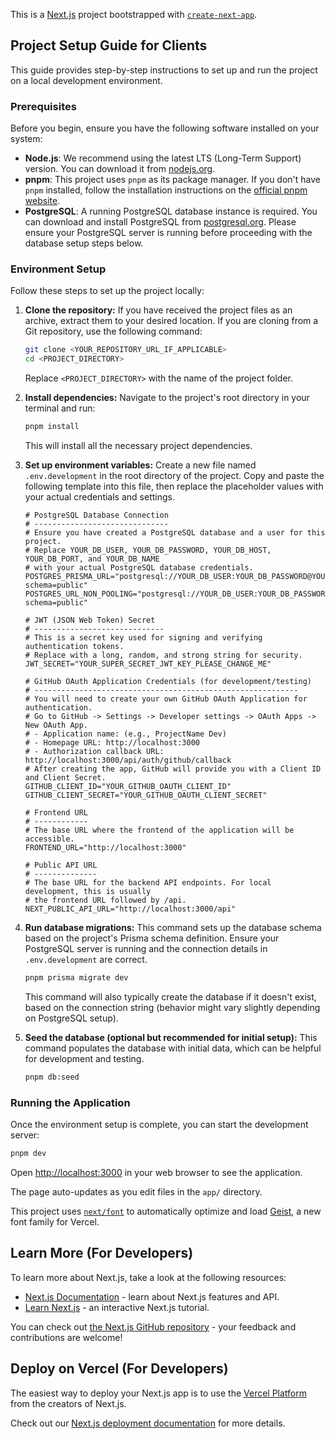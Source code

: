 This is a [Next.js](https://nextjs.org) project bootstrapped with [`create-next-app`](https://nextjs.org/docs/app/api-reference/cli/create-next-app).

## Project Setup Guide for Clients

This guide provides step-by-step instructions to set up and run the project on a local development environment.

### Prerequisites

Before you begin, ensure you have the following software installed on your system:

*   **Node.js**: We recommend using the latest LTS (Long-Term Support) version. You can download it from [nodejs.org](https://nodejs.org/).
*   **pnpm**: This project uses `pnpm` as its package manager. If you don't have `pnpm` installed, follow the installation instructions on the [official pnpm website](https://pnpm.io/installation).
*   **PostgreSQL**: A running PostgreSQL database instance is required. You can download and install PostgreSQL from [postgresql.org](https://www.postgresql.org/download/). Please ensure your PostgreSQL server is running before proceeding with the database setup steps below.

### Environment Setup

Follow these steps to set up the project locally:

1.  **Clone the repository:**
    If you have received the project files as an archive, extract them to your desired location. If you are cloning from a Git repository, use the following command:
    ```bash
    git clone <YOUR_REPOSITORY_URL_IF_APPLICABLE>
    cd <PROJECT_DIRECTORY>
    ```
    Replace `<PROJECT_DIRECTORY>` with the name of the project folder.

2.  **Install dependencies:**
    Navigate to the project's root directory in your terminal and run:
    ```bash
    pnpm install
    ```
    This will install all the necessary project dependencies.

3.  **Set up environment variables:**
    Create a new file named `.env.development` in the root directory of the project. Copy and paste the following template into this file, then replace the placeholder values with your actual credentials and settings.

    ```env
    # PostgreSQL Database Connection
    # ------------------------------
    # Ensure you have created a PostgreSQL database and a user for this project.
    # Replace YOUR_DB_USER, YOUR_DB_PASSWORD, YOUR_DB_HOST, YOUR_DB_PORT, and YOUR_DB_NAME
    # with your actual PostgreSQL database credentials.
    POSTGRES_PRISMA_URL="postgresql://YOUR_DB_USER:YOUR_DB_PASSWORD@YOUR_DB_HOST:YOUR_DB_PORT/YOUR_DB_NAME?schema=public"
    POSTGRES_URL_NON_POOLING="postgresql://YOUR_DB_USER:YOUR_DB_PASSWORD@YOUR_DB_HOST:YOUR_DB_PORT/YOUR_DB_NAME?schema=public"

    # JWT (JSON Web Token) Secret
    # -----------------------------
    # This is a secret key used for signing and verifying authentication tokens.
    # Replace with a long, random, and strong string for security.
    JWT_SECRET="YOUR_SUPER_SECRET_JWT_KEY_PLEASE_CHANGE_ME"

    # GitHub OAuth Application Credentials (for development/testing)
    # -----------------------------------------------------------
    # You will need to create your own GitHub OAuth Application for authentication.
    # Go to GitHub -> Settings -> Developer settings -> OAuth Apps -> New OAuth App.
    # - Application name: (e.g., ProjectName Dev)
    # - Homepage URL: http://localhost:3000
    # - Authorization callback URL: http://localhost:3000/api/auth/github/callback
    # After creating the app, GitHub will provide you with a Client ID and Client Secret.
    GITHUB_CLIENT_ID="YOUR_GITHUB_OAUTH_CLIENT_ID"
    GITHUB_CLIENT_SECRET="YOUR_GITHUB_OAUTH_CLIENT_SECRET"

    # Frontend URL
    # ------------
    # The base URL where the frontend of the application will be accessible.
    FRONTEND_URL="http://localhost:3000"

    # Public API URL
    # --------------
    # The base URL for the backend API endpoints. For local development, this is usually
    # the frontend URL followed by /api.
    NEXT_PUBLIC_API_URL="http://localhost:3000/api"
    ```

4.  **Run database migrations:**
    This command sets up the database schema based on the project's Prisma schema definition.
    Ensure your PostgreSQL server is running and the connection details in `.env.development` are correct.
    ```bash
    pnpm prisma migrate dev
    ```
    This command will also typically create the database if it doesn't exist, based on the connection string (behavior might vary slightly depending on PostgreSQL setup).

5.  **Seed the database (optional but recommended for initial setup):**
    This command populates the database with initial data, which can be helpful for development and testing.
    ```bash
    pnpm db:seed
    ```

### Running the Application

Once the environment setup is complete, you can start the development server:

```bash
pnpm dev
```

Open [http://localhost:3000](http://localhost:3000) in your web browser to see the application.

The page auto-updates as you edit files in the `app/` directory.

This project uses [`next/font`](https://nextjs.org/docs/app/building-your-application/optimizing/fonts) to automatically optimize and load [Geist](https://vercel.com/font), a new font family for Vercel.

## Learn More (For Developers)

To learn more about Next.js, take a look at the following resources:

- [Next.js Documentation](https://nextjs.org/docs) - learn about Next.js features and API.
- [Learn Next.js](https://nextjs.org/learn) - an interactive Next.js tutorial.

You can check out [the Next.js GitHub repository](https://github.com/vercel/next.js) - your feedback and contributions are welcome!

## Deploy on Vercel (For Developers)

The easiest way to deploy your Next.js app is to use the [Vercel Platform](https://vercel.com/new?utm_medium=default-template&filter=next.js&utm_source=create-next-app&utm_campaign=create-next-app-readme) from the creators of Next.js.

Check out our [Next.js deployment documentation](https://nextjs.org/docs/app/building-your-application/deploying) for more details.

